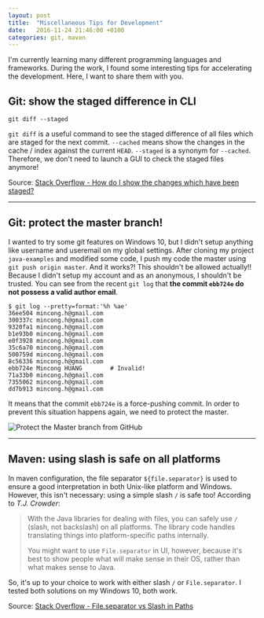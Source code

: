 ```yaml
---
layout: post
title:  "Miscellaneous Tips for Development"
date:   2016-11-24 21:46:00 +0100
categories: git, maven
---
```


I'm currently learning many different programming languages and frameworks.
During the work, I found some interesting tips for accelerating the development.
Here, I want to share them with you.

## Git: show the staged difference in CLI

    git diff --staged

`git diff` is a useful command to see the staged difference of all files which
are staged for the next commit. `--cached` means show the changes in the cache /
index against the current `HEAD`. `--staged` is a synonym for `--cached`.
Therefore, we don't need to launch a GUI to check the staged files anymore!

Source: [Stack Overflow - How do I show the changes which have been staged?][1]

<hr>

## Git: protect the master branch!

I wanted to try some git features on Windows 10, but I didn't setup anything
like username and useremail on my global settings. After cloning my project
`java-examples` and modified some code, I push my code the master using
`git push origin master`. And it works?! This shouldn't be allowed actually!!
Because I didn't setup my account and as an anonymous, I shouldn't be trusted.
You can see from the recent `git log` that **the commit `ebb724e` do not possess
a valid author email**.

    $ git log --pretty=format:'%h %ae'
    36ee504 mincong.h@gmail.com
    300337c mincong.h@gmail.com
    9320fa1 mincong.h@gmail.com
    b1e93b0 mincong.h@gmail.com
    e0f3928 mincong.h@gmail.com
    35c6a70 mincong.h@gmail.com
    500759d mincong.h@gmail.com
    8c56336 mincong.h@gmail.com
    ebb724e Mincong HUANG        # Invalid!
    71a33b0 mincong.h@gmail.com
    7355062 mincong.h@gmail.com
    dd7b913 mincong.h@gmail.com

It means that the commit `ebb724e` is a force-pushing commit. In order to
prevent this situation happens again, we need to protect the master.

<p algin="center">
  <img src="{{ site.url }}/assets/20161124-protect-master-branch.png"
       alt="Protect the Master branch from GitHub" />
</p>

<hr>

## Maven: using slash is safe on all platforms

In maven configuration, the file separator `${file.separator}` is used to ensure
a good interpretation in both Unix-like platform and Windows. However, this
isn't necessary: using a simple slash `/` is safe too! According to
_T.J. Crowder_:

> With the Java libraries for dealing with files, you can safely use `/` (slash,
  not backslash) on all platforms. The library code handles translating things 
  into platform-specific paths internally.
>
> You might want to use `File.separator` in UI, however, because it's best to
  show people what will make sense in their OS, rather than what makes sense to
  Java.

So, it's up to your choice to work with either slash `/` or `File.separator`.
I tested both solutions on my Windows 10, both work.

Source: [Stack Overflow - File.separator vs Slash in Paths][2]

[1]: http://stackoverflow.com/questions/1587846/how-do-i-show-the-changes-which-have-been-staged
[2]: http://stackoverflow.com/questions/2417485/file-separator-vs-slash-in-paths

